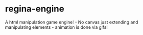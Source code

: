 # regina-engine
A html manipulation game engine! - No canvas just extending and manipulating elements - animation is done via gifs!
